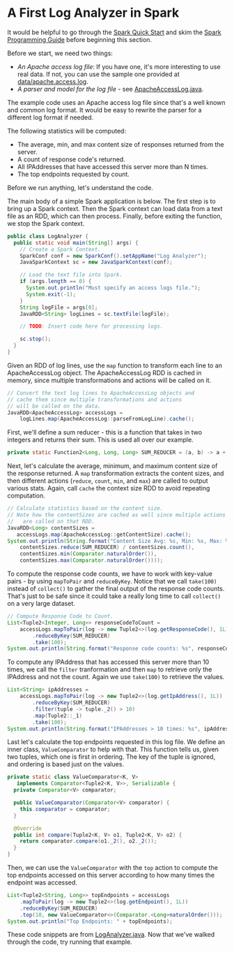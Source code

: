 # A First Log Analyzer in Spark

It would be helpful to go through the [Spark Quick Start](https://spark.apache.org/docs/latest/quick-start.html)
and skim the [Spark Programming Guide](https://spark.apache.org/docs/latest/programming-guide.html)
before beginning this section.

Before we start, we need two things:

* *An Apache access log file*: If you have one, it's more interesting to use real
data.  If not, you can use the sample one provided at
 [data/apache.access.log](../data/apache.access.log).
* *A parser and model for the log file* - see
 [ApacheAccessLog.java](src/main/java/com/databricks/apps/logs/chapter1/ApacheAccessLog.java).

The example code uses an Apache access log file since that's a well known
and common log format.  It would be easy to rewrite the parser for a different log format if needed.

The following statistics will be computed:

* The average, min, and max content size of responses returned from the server.
* A count of response code's returned.
* All IPAddresses that have accessed this server more than N times.
* The top endpoints requested by count.

Before we run anything, let's understand the code.

The main body of a simple Spark application is below.
The first step is to bring up a Spark context.  Then  the Spark context
can load data from a text file as an RDD, which can then process.  Finally, before exiting the function, we stop the Spark context.

```java
public class LogAnalyzer {
  public static void main(String[] args) {
    // Create a Spark Context.
    SparkConf conf = new SparkConf().setAppName("Log Analyzer");
    JavaSparkContext sc = new JavaSparkContext(conf);

    // Load the text file into Spark.
    if (args.length == 0) {
      System.out.println("Must specify an access logs file.");
      System.exit(-1);
    }
    String logFile = args[0];
    JavaRDD<String> logLines = sc.textFile(logFile);

    // TODO: Insert code here for processing logs.

    sc.stop();
  }
}
```

Given an RDD of log lines, use the ```map``` function to transform each line
to an ApacheAccessLog object.  The ApacheAccessLog RDD is cached in memory,
since multiple transformations and actions will be called on it.

```java
// Convert the text log lines to ApacheAccessLog objects and
// cache them since multiple transformations and actions
// will be called on the data.
JavaRDD<ApacheAccessLog> accessLogs =
    logLines.map(ApacheAccessLog::parseFromLogLine).cache();
```

First, we'll define a sum reducer - this is a function that takes in
two integers and returns their sum.  This is used all over our example.
```java
private static Function2<Long, Long, Long> SUM_REDUCER = (a, b) -> a + b;
```

Next, let's calculate the average, minimum, and maximum content size of the
response returned.  A ```map``` transformation extracts the content sizes, and
then different actions (```reduce```, ```count```, ```min```, and ```max```) are called to output
various stats.  Again, call ```cache``` the context size RDD to avoid repeating computation.

```java
// Calculate statistics based on the content size.
// Note how the contentSizes are cached as well since multiple actions
//   are called on that RDD.
JavaRDD<Long> contentSizes =
   accessLogs.map(ApacheAccessLog::getContentSize).cache();
System.out.println(String.format("Content Size Avg: %s, Min: %s, Max: %s",
    contentSizes.reduce(SUM_REDUCER) / contentSizes.count(),
    contentSizes.min(Comparator.naturalOrder()),
    contentSizes.max(Comparator.naturalOrder())));
```

To compute the response code counts, we have to work with key-value pairs - by using ```mapToPair``` and ```reduceByKey```.
Notice that we call ```take(100)``` instead of ```collect()``` to gather the final output of the response code counts.
That's just to be safe since it could take a really long time to call
```collect()``` on a very large dataset.

```java
// Compute Response Code to Count.
List<Tuple2<Integer, Long>> responseCodeToCount =
    accessLogs.mapToPair(log -> new Tuple2<>(log.getResponseCode(), 1L))
        .reduceByKey(SUM_REDUCER)
        .take(100);
System.out.println(String.format("Response code counts: %s", responseCodeToCount));
```

To compute any IPAddress that has accessed this server more than 10 times,
we call the ```filter``` tranformation and then ```map``` to retrieve only the IPAddress and not the count.  Again we use ```take(100)``` to retrieve the values.
```java
List<String> ipAddresses =
    accessLogs.mapToPair(log -> new Tuple2<>(log.getIpAddress(), 1L))
        .reduceByKey(SUM_REDUCER)
        .filter(tuple -> tuple._2() > 10)
        .map(Tuple2::_1)
        .take(100);
System.out.println(String.format("IPAddresses > 10 times: %s", ipAddresses));
```

Last let's calculate the top endpoints requested in this log file. We define
an inner class, ```ValueComparator``` to help with that.  This function tells us,
given two tuples, which one is first in ordering.  The key of the tuple is ignored, and ordering is based just on the values.

```java
private static class ValueComparator<K, V>
   implements Comparator<Tuple2<K, V>>, Serializable {
  private Comparator<V> comparator;

  public ValueComparator(Comparator<V> comparator) {
    this.comparator = comparator;
  }

  @Override
  public int compare(Tuple2<K, V> o1, Tuple2<K, V> o2) {
    return comparator.compare(o1._2(), o2._2());
  }
}
```

Then, we can use the ```ValueComparator``` with the ```top``` action to compute the top endpoints accessed on this server according to how many times the endpoint was accessed.

```java
List<Tuple2<String, Long>> topEndpoints = accessLogs
    .mapToPair(log -> new Tuple2<>(log.getEndpoint(), 1L))
    .reduceByKey(SUM_REDUCER)
    .top(10, new ValueComparator<>(Comparator.<Long>naturalOrder()));
System.out.println("Top Endpoints: " + topEndpoints);
```

These code snippets are from [LogAnalyzer.java](java8/src/main/com/databricks/apps/logs/chapter1/LogAnalyzer.java).
Now that we've walked through the code, try running that example.
